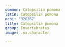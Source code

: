 ```yaml
---
common: Catopsilia pomona
latin: Catopsilia pomona
ncbi: '320267'
title: Catopsilia pomona
group: Invertebrates
image: .na.character

---
```

